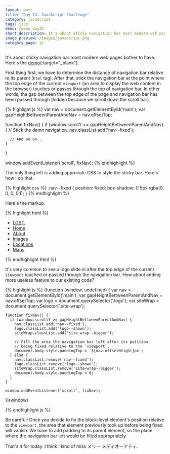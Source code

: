 ```yaml
---
layout: post
title: "Day 24: JavaScript Challenge"
category: javascript
tags: js30
demo: /demo_day24
short_description: It's about sticky navigation bar most modern web pages bother to have.
image_preview: /images/javascript.png
category_page: js
---
```


It's about sticky navigation bar most modern web pages bother to have. Here's the
[demo](/demo_day24){:target="_blank"}.

First thing first, we have to determine the distance of navigation bar relative to
its parent (`html` tag). After that, stick the navigation bar at the point where the
top edge of the current `viewport` (an area to display the web content in the browser)
touches or passes through the top of navigation bar. In other words, the gap between
the top edge of the page and navigation bar has been passed through (hidden because we
scroll down the scroll bar).

{% highlight js %}
  var nav = document.getElementById('main');
  var gapHeightBettweenParentAndNav = nav.offsetTop;

  function fixNav() {
    if (window.scrollY >= gapHeightBettweenParentAndNav) {
      // Stick the damn navigation.
      nav.classList.add('nav--fixed');

      // And so on...
    }
  }

  window.addEventListener('scroll', fixNav);
{% endhighlight %}

The only thing left is adding approriate CSS to style the sticky bar.
Here's how I do that.


{% highlight css %}
  .nav--fixed {
    position: fixed;
    box-shadow: 0 5px rgba(0, 0, 0, 0.1);
  }
{% endhighlight %}

Here's the markup.

{% highlight html %}
  <nav id="main">
    <ul>
      <li class="logo"><a href="#">LOST.</a></li>
      <li><a href="#">Home</a></li>
      <li><a href="#">About</a></li>
      <li><a href="#">Images</a></li>
      <li><a href="#">Locations</a></li>
      <li><a href="#">Maps</a></li>
    </ul>
  </nav>
{% endhighlight html %}

It's very common to see a logo slide in after the top edge of the current `viewport` touched or
passed through the navigation bar. How about adding more useless feature to our existing code?

{% highlight js %}
  (function (window, undefined) {
    var nav = document.getElementById('main');
    var gapHeightBettweenParentAndNav = nav.offsetTop;
    var logo = document.querySelector('.logo');
    var siteWrap = document.querySelector('.site-wrap');

    function fixNav() {
      if (window.scrollY >= gapHeightBettweenParentAndNav) {
        nav.classList.add('nav--fixed');
        logo.classList.add('logo--shown');
        siteWrap.classList.add('site-wrap--bigger');

        // Fill the area the navigation bar left after its potition
        // being fixed relative to the `viewport`.
        document.body.style.paddingTop = `${nav.offsetHeight}px`;
      } else {
        nav.classList.remove('nav--fixed');
        logo.classList.remove('logo--shown');
        siteWrap.classList.remove('site-wrap--bigger');
        document.body.style.paddingTop = 0;
      }
    }

    window.addEventListener('scroll', fixNav);
  })(window)

{% endhighlight js %}

Be careful! Once you decide to fix the block-level element's position relative to the `viewport`, the area that element
previously took up before being fixed will vanish. We have to add padding to its parent element, so the
place where the navigation bar left would be filled appropriately.


That's it for today. I think I kind of miss メリー メディオーアティ.

